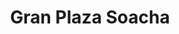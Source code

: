 ---
title: "Gran Plaza Soacha"
url: /comuna-3-la-despensa/gran-plaza-soacha/
shop: Einkaufszentrum
---